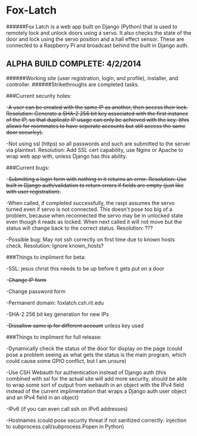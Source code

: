 Fox-Latch
=========

######Fox Latch is a web app built on Django (Python) that is used to remotely lock and unlock doors using a servo. It also checks the state of the door and lock using the servo position and a hall effect sensor. These are connected to a Raspberry Pi and broadcast behind the built in Django auth.

ALPHA BUILD COMPLETE: 4/2/2014
------------------------------

######Working site (user registration, login, and profile), installer, and controller.
######Strikethroughs are completed tasks.


###Current security holes:

  -~~A user can be created with the same IP as another, then access their lock. Resolution: Generate a SHA-2 256 bit key associated with the first instance of the IP, so that duplicate IP usage can only be achieved with the key. (this allows for roommates to have seperate accounts but still access the same door securley).~~

  -Not using ssl (https) so all passwords and such are submitted to the server via plaintext. Resolution: Add SSL cert capability, use Nginx or Apache to wrap web app with, unless Django has this ability.


###Current bugs:

  -~~Submitting a login form with nothing in it returns an error. Resolution: Use built in Django auth/validation to return errors if fields are empty (just like with user registration).~~

  -When called, if completed successfully, the raspi assumes the servo turned even if servo is not connected. This doesn't pose too big of a problem, because when reconnected the servo may be in unlocked state even though it reads as locked. When next called it will not move but the status will change back to the correct status. Resolution: ???
   
  -Possible bug: May not ssh correctly on first time due to known hosts check. Resolution: Ignore known_hosts?

   
###Things to impliment for beta:

  -SSL: jesus christ this needs to be up before it gets put on a door

  -~~Change IP form~~

  -Change password form

  -Permanent domain: foxlatch.csh.rit.edu

  -SHA-2 256 bit key generation for new IPs

  -~~Dissallow same ip for different account~~ unless key used


###Things to impliment for full release:

  -Dynamically check the status of the door for display on the page (could pose a problem seeing as what gets the status is the main program, which could cause some GPIO conflict, but I am unsure)
   
  -Use CSH Webauth for authentication instead of Django auth (this combined with ssl for the actual site will add more security, should be able to wrap some sort of output from webauth in an object with the IPv4 field instead of the current implimentation that wraps a Django auth user object and an IPv4 field in an object)

  -IPv6 (if you can even call ssh on IPv6 addresses)
  
  -Hostnames (could pose security threat if not sanitized correctly: injection to subprocess.call/subprocess.Popen in Python)
